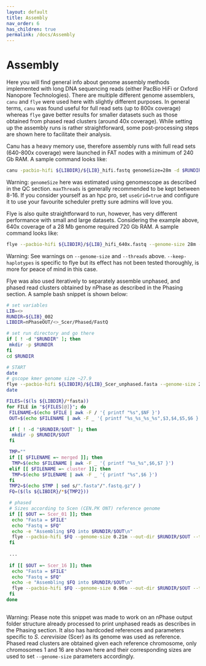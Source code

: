 ```yaml
---
layout: default
title: Assembly
nav_order: 6
has_children: true
permalink: /docs/Assembly
---
```


# Assembly

Here you will find general info about genome assembly methods implemented with long DNA sequencing reads (either PacBio HiFi or Oxford Nanopore Technologies). There are multiple different genome assemblers, `canu` and `flye` were used here with slightly different purposes. In general terms, `canu` was found useful for full read sets (up to 800x coverage) whereas `flye` gave better results for smaller datasets such as those obtained from phased read clusters (around 40x coverage). While setting up the assembly runs is rather straightforward, some post-processing steps are shown here to facilitate their analysis.

Canu has a heavy memory use, therefore assembly runs with full read sets (640-800x coverage) were launched in FAT nodes with a minimum of 240 Gb RAM. A sample command looks like:

```bash
canu -pacbio-hifi ${LIBDIR}/${LIB}_hifi.fastq genomeSize=28m -d $RUNDIR -p ${LIB} useGrid=false maxThreads=16
```
Warning: `genomeSize` here was estimated using genomescope as described in the QC section. `maxThreads` is generally recommended to be kept between 8-16. If you consider yourself as an hpc pro, set `useGrid=true` and configure it to use your favourite scheduler pretty sure admins will love you.

Flye is also quite straightforward to run, however, has very different performance with small and large datasets. Considering the example above, 640x coverage of a 28 Mb genome required 720 Gb RAM. A sample command looks like:

```bash
flye --pacbio-hifi ${LIBDIR}/${LIB}_hifi_640x.fastq --genome-size 28m --out-dir $RUNDIR --threads 16 --keep-haplotypes
```
Warning: See warnings on `--genome-size` and `--threads` above. `--keep-haplotypes` is specific to flye but its effect has not been tested thoroughly, is more for peace of mind in this case.

Flye was also used iteratively to separately assemble unphased, and phased read clusters obtained by nPhase as described in the Phasing section. A sample bash snippet is shown below:

```bash 
# set variables
LIB=<>
RUNDIR=${LIB}_002
LIBDIR=nPhaseOUT/<>_Scer/Phased/FastQ

# set run directory and go there
if [ ! -d "$RUNDIR" ]; then
 mkdir -p $RUNDIR
fi
cd $RUNDIR

# START
date
# gscope kmer genome size ~27.9 
flye --pacbio-hifi ${LIBDIR}/${LIB}_Scer_unphased.fasta --genome-size 28m --out-dir $RUNDIR/unphased --threads 16 --keep-haplotypes
date

FILES=($(ls ${LIBDIR}/*fasta))
for FILE in "${FILES[@]}"; do
 FILENAME=$(echo $FILE | awk -F / '{ printf "%s",$NF }')
 OUT=$(echo $FILENAME | awk -F _ '{ printf "%s_%s_%s_%s",$3,$4,$5,$6 }')

 if [ ! -d "$RUNDIR/$OUT" ]; then
  mkdir -p $RUNDIR/$OUT
 fi

 TMP=""
 if [[ $FILENAME =~ merged ]]; then
  TMP=$(echo $FILENAME | awk -F _ '{ printf "%s_%s",$6,$7 }')
 elif [[ $FILENAME =~ cluster ]]; then
  TMP=$(echo $FILENAME | awk -F _ '{ printf "%s",$6 }')
 fi
 TMP2=$(echo $TMP | sed s/".fasta"/".fastq.gz"/ )
 FQ=($(ls ${LIBDIR}/*${TMP2}))

 # phased
 # Sizes according to Scen (CEN.PK ONT) reference genome
 if [[ $OUT =~ Scer_01 ]]; then 
  echo "Fasta = $FILE"
  echo "Fastq = $FQ"
  echo -e "Assembling $FQ into $RUNDIR/$OUT\n"
  flye --pacbio-hifi $FQ --genome-size 0.21m --out-dir $RUNDIR/$OUT --threads 16
 fi
 
 ...
 
 if [[ $OUT =~ Scer_16 ]]; then 
  echo "Fasta = $FILE"
  echo "Fastq = $FQ"
  echo -e "Assembling $FQ into $RUNDIR/$OUT\n"
  flye --pacbio-hifi $FQ --genome-size 0.96m --out-dir $RUNDIR/$OUT --threads 16
 fi
done
 
```
Warning: Please note this snippet was made to work on an nPhase output folder structure already processed to print unphased reads as describes in the Phasing section. It also has hardcoded references and parameters specific to *S. cerevisiae* (Scer) as its genome was used as reference. Phased read clusters are obtained given each reference chromosome, only chromosomes 1 and 16 are shown here and their corresponding sizes are used to set `--genome-size` parameters accordingly.

